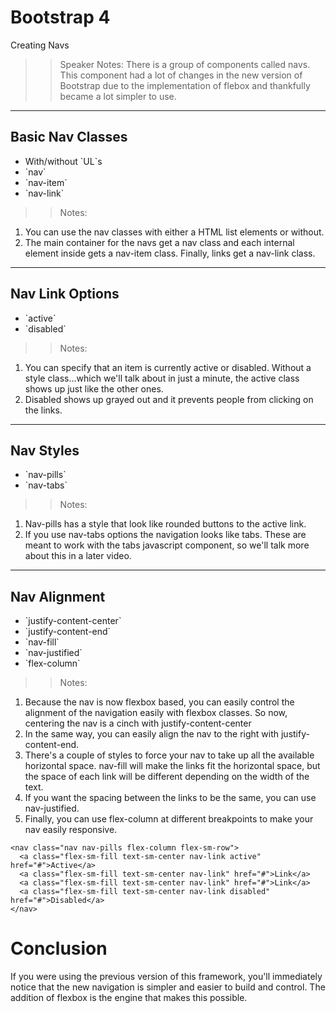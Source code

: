 <!-- .slide: data-state="title" -->
# Bootstrap 4
Creating Navs

> > Speaker Notes:
There is a group of components called navs. This component had a lot of changes in the new version of Bootstrap due to the implementation of flebox and thankfully became a lot simpler to use.

---

<!-- .slide: data-state="hasicon" -->

## <i class="fa fa-bars"></i> Basic Nav Classes
<ul>
	<li class="fragment">With/without `UL`s</li>
	<li class="fragment">`nav`</li>
	<li class="fragment">`nav-item`</li>
	<li class="fragment">`nav-link`</li>
</ul>


> > Notes:
1. You can use the nav classes with either a HTML list elements or without.
2. The main container for the navs get a nav class and each internal element inside gets a nav-item class. Finally, links get a nav-link class.

---

<!-- .slide: data-state="hasicon" -->

## <i class="fa fa-bars"></i> Nav Link Options
<ul>
	<li class="fragment">`active`</li>
	<li class="fragment">`disabled`</li>
</ul>

> > Notes:
1. You can specify that an item is currently active or disabled. Without a style class...which we'll talk about in just a minute, the active class shows up just like the other ones.
1. Disabled shows up grayed out and it prevents people from clicking on the links.

---

<!-- .slide: data-state="hasicon" -->

## <i class="fa fa-bars"></i> Nav Styles
<ul>
	<li class="fragment">`nav-pills`</li>
	<li class="fragment">`nav-tabs`</li>
</ul>

> > Notes:
1. Nav-pills has a style that look like rounded buttons to the active link.
1. If you use nav-tabs options the navigation looks like tabs. These are meant to work with the tabs javascript component, so we'll talk more about this in a later video.

---

<!-- .slide: data-state="hasicon" -->

## <i class="fa fa-bars"></i> Nav Alignment
<ul>
	<li class="fragment">`justify-content-center`</li>
	<li class="fragment">`justify-content-end`</li>
	<li class="fragment">`nav-fill`</li>
	<li class="fragment">`nav-justified`</li>
	<li class="fragment">`flex-column`</li>
</ul>

> > Notes:
1. Because the nav is now flexbox based, you can easily control the alignment of the navigation easily with flexbox classes. So now, centering the nav is a cinch with justify-content-center
1. In the same way, you can easily align the nav to the right with justify-content-end.
1. There's a couple of styles to force your nav to take up all the available horizontal space. nav-fill will make the links fit the horizontal space, but the space of each link will be different depending on the width of the text.
1. If you want the spacing between the links to be the same, you can use nav-justified.
2. Finally, you can use flex-column at different breakpoints to make your nav easily responsive.

```
<nav class="nav nav-pills flex-column flex-sm-row">
  <a class="flex-sm-fill text-sm-center nav-link active" href="#">Active</a>
  <a class="flex-sm-fill text-sm-center nav-link" href="#">Link</a>
  <a class="flex-sm-fill text-sm-center nav-link" href="#">Link</a>
  <a class="flex-sm-fill text-sm-center nav-link disabled" href="#">Disabled</a>
</nav>
```

# Conclusion
If you were using the previous version of this framework, you'll immediately notice that the new navigation is simpler and easier to build and control. The addition of flexbox is the engine that makes this possible.
